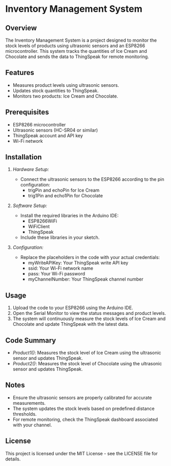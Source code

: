 # Inventory Management System

## Overview
The Inventory Management System is a project designed to monitor the stock levels of products using ultrasonic sensors and an ESP8266 microcontroller. This system tracks the quantities of Ice Cream and Chocolate and sends the data to ThingSpeak for remote monitoring.

## Features
- Measures product levels using ultrasonic sensors.
- Updates stock quantities to ThingSpeak.
- Monitors two products: Ice Cream and Chocolate.

## Prerequisites
- ESP8266 microcontroller
- Ultrasonic sensors (HC-SR04 or similar)
- ThingSpeak account and API key
- Wi-Fi network

## Installation
1. *Hardware Setup:*
   - Connect the ultrasonic sensors to the ESP8266 according to the pin configuration:
     - trigPin and echoPin for Ice Cream
     - trig1Pin and echo1Pin for Chocolate

2. *Software Setup:*
   - Install the required libraries in the Arduino IDE:
     - ESP8266WiFi
     - WiFiClient
     - ThingSpeak
   - Include these libraries in your sketch.

3. *Configuration:*
   - Replace the placeholders in the code with your actual credentials:
     - myWriteAPIKey: Your ThingSpeak write API key
     - ssid: Your Wi-Fi network name
     - pass: Your Wi-Fi password
     - myChannelNumber: Your ThingSpeak channel number

## Usage
1. Upload the code to your ESP8266 using the Arduino IDE.
2. Open the Serial Monitor to view the status messages and product levels.
3. The system will continuously measure the stock levels of Ice Cream and Chocolate and update ThingSpeak with the latest data.

## Code Summary
- *Product1()*: Measures the stock level of Ice Cream using the ultrasonic sensor and updates ThingSpeak.
- *Product2()*: Measures the stock level of Chocolate using the ultrasonic sensor and updates ThingSpeak.

## Notes
- Ensure the ultrasonic sensors are properly calibrated for accurate measurements.
- The system updates the stock levels based on predefined distance thresholds.
- For remote monitoring, check the ThingSpeak dashboard associated with your channel.

## License
This project is licensed under the MIT License - see the LICENSE file for details.

